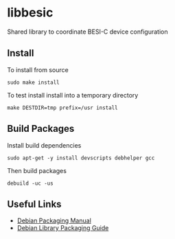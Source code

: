 # libbesic
Shared library to coordinate BESI-C device configuration


## Install
To install from source

	sudo make install

To test install install into a temporary directory

	make DESTDIR=tmp prefix=/usr install


## Build Packages
Install build dependencies

	sudo apt-get -y install devscripts debhelper gcc

Then build packages

	debuild -uc -us


## Useful Links
- [Debian Packaging Manual](https://www.debian.org/doc/manuals/maint-guide/start.en.html)
- [Debian Library Packaging Guide](https://www.netfort.gr.jp/~dancer/column/libpkg-guide/libpkg-guide.html#staticonlylibs)
